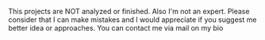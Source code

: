 This projects are NOT  analyzed or finished. 
Also I'm not an expert. Please consider that I can make mistakes and I would appreciate if you suggest me better idea or approaches.
You can contact me via mail on my bio
